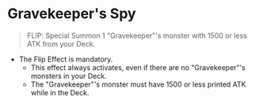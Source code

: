 # Gravekeeper's Spy

> FLIP: Special Summon 1 "Gravekeeper"'s monster with 1500 or less ATK from your Deck.

*   The Flip Effect is mandatory.
    *   This effect always activates, even if there are no "Gravekeeper"'s monsters in your Deck.
    *   The "Gravekeeper"'s monster must have 1500 or less printed ATK while in the Deck.
